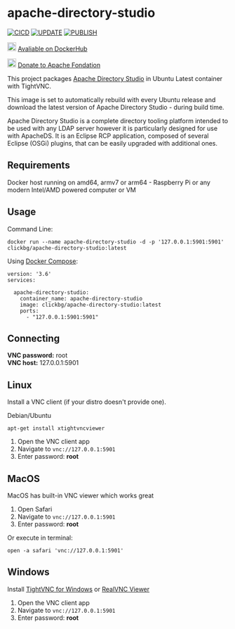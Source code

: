 
# apache-directory-studio


[![CICD](https://github.com/clickbg/homekit-monitord/workflows/CICD/badge.svg?branch=main)](https://github.com/clickbg/homekit-monitord/actions/workflows/cicd.yaml)
[![UPDATE](https://github.com/clickbg/homekit-monitord/workflows/UPDATE/badge.svg?branch=main)](https://github.com/clickbg/homekit-monitord/actions/workflows/update.yaml)
[![PUBLISH](https://github.com/clickbg/homekit-monitord/workflows/PUBLISH/badge.svg)](https://github.com/clickbg/homekit-monitord/actions/workflows/publish.yaml)

<img src="https://www.docker.com/wp-content/uploads/2022/03/vertical-logo-monochromatic.png" width="20" height="20"> [Avaliable on DockerHub](https://hub.docker.com/r/clickbg/apache-directory-studio)

<img src="https://www.apache.org/img/support-apache.jpg" width="20" height="20"> [Donate to Apache Fondation](https://donate.apache.org/)

This project packages [Apache Directory Studio](https://directory.apache.org/studio/) in Ubuntu Latest container with TightVNC.   

This image is set to automatically rebuild with every Ubuntu release and download the latest version of Apache Directory Studio - during build time.

Apache Directory Studio is a complete directory tooling platform intended to be used with any LDAP server however it is particularly designed for use with ApacheDS. It is an Eclipse RCP application, composed of several Eclipse (OSGi) plugins, that can be easily upgraded with additional ones.  

**Requirements**
--
Docker host running on amd64, armv7 or arm64 - Raspberry Pi or any modern Intel/AMD powered computer or VM

**Usage**
--
Command Line:  

    docker run --name apache-directory-studio -d -p '127.0.0.1:5901:5901' clickbg/apache-directory-studio:latest   
  

Using [Docker Compose](https://docs.docker.com/compose/):

    version: '3.6'
    services:
    
      apache-directory-studio:
        container_name: apache-directory-studio
        image: clickbg/apache-directory-studio:latest 
        ports:
          - "127.0.0.1:5901:5901"

**Connecting**   
--
**VNC password:** root   
**VNC host:** 127.0.0.1:5901   
   
**Linux**  
--
Install a VNC client (if your distro doesn't provide one). 

Debian/Ubuntu

    apt-get install xtightvncviewer
 
1. Open the VNC client app 
2. Navigate to `vnc://127.0.0.1:5901`
3. Enter password: **root**


**MacOS**   
--
MacOS has built-in VNC viewer which works great

1. Open Safari
2. Navigate to `vnc://127.0.0.1:5901`
3. Enter password: **root**

Or execute in terminal:

    open -a safari 'vnc://127.0.0.1:5901'   

   
**Windows**
--
Install [TightVNC for Windows](https://www.tightvnc.com/download.php) or [RealVNC Viewer](https://www.realvnc.com/en/connect/download/viewer/)

1. Open the VNC client app 
2. Navigate to `vnc://127.0.0.1:5901`
3. Enter password: **root**


